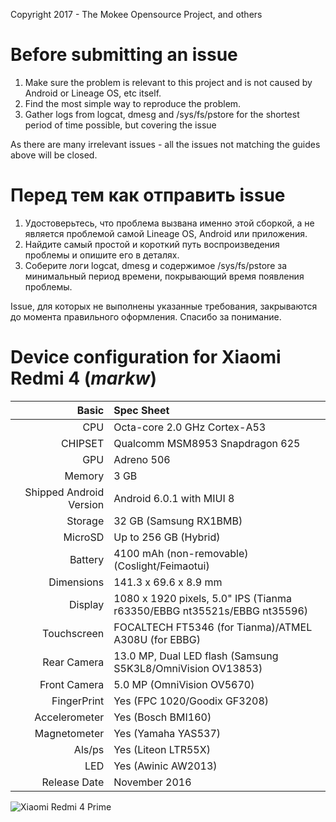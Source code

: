 Copyright 2017 - The Mokee Opensource Project, and others

Before submitting an issue
==========================

1. Make sure the problem is relevant to this project and is not caused by
Android or Lineage OS, etc itself.
2. Find the most simple way to reproduce the problem.
3. Gather logs from logcat, dmesg and /sys/fs/pstore for the shortest period of
time possible, but covering the issue

As there are many irrelevant issues - all the issues not matching the guides
above will be closed.


Перед тем как отправить issue
=============================

1. Удостоверьтесь, что проблема вызвана именно этой сборкой, а не является
проблемой самой Lineage OS, Android или приложения.
2. Найдите самый простой и короткий путь воспроизведения проблемы и опишите его
в деталях.
3. Соберите логи logcat, dmesg и содержимое /sys/fs/pstore за минимальный период
времени, покрывающий время появления проблемы.

Issue, для которых не выполнены указанные требования, закрываются до момента
правильного оформления. Спасибо за понимание.

Device configuration for Xiaomi Redmi 4 (_markw_)
=====================================================

Basic   | Spec Sheet
-------:|:-------------------------
CPU     | Octa-core 2.0 GHz Cortex-A53
CHIPSET | Qualcomm MSM8953 Snapdragon 625
GPU     | Adreno 506
Memory  | 3 GB
Shipped Android Version | Android 6.0.1 with MIUI 8
Storage | 32 GB (Samsung RX1BMB)
MicroSD | Up to 256 GB (Hybrid)
Battery | 4100 mAh (non-removable) (Coslight/Feimaotui)
Dimensions | 141.3 x 69.6 x 8.9 mm
Display | 1080 x 1920 pixels, 5.0" IPS (Tianma r63350/EBBG nt35521s/EBBG nt35596)
Touchscreen | FOCALTECH FT5346 (for Tianma)/ATMEL A308U (for EBBG)
Rear Camera  | 13.0 MP, Dual LED flash (Samsung S5K3L8/OmniVision OV13853)
Front Camera | 5.0 MP (OmniVision OV5670)
FingerPrint | Yes (FPC 1020/Goodix GF3208)
Accelerometer | Yes (Bosch BMI160)
Magnetometer | Yes (Yamaha YAS537)
Als/ps | Yes (Liteon LTR55X)
LED | Yes (Awinic AW2013)
Release Date | November 2016

![Xiaomi Redmi 4 Prime](http://cdn2.gsmarena.com/vv/pics/xiaomi/xiaomi-redmi-4-prime-2.jpg "Xiaomi Redmi 4 Prime")

